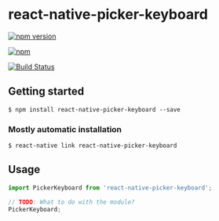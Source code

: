 # react-native-picker-keyboard

[![npm version](https://badge.fury.io/js/react-native-picker-keyboard.svg)](//npmjs.com/package/react-native-picker-keyboard)

[![npm](https://img.shields.io/npm/dm/react-native-picker-keyboard.svg)](//npmjs.com/package/react-native-picker-keyboard)

[![Build Status](https://travis-ci.org/kungfu-king-betty/react-native-picker-keyboard.svg?branch=master)](https://travis-ci.org/kungfu-king-betty/react-native-picker-keyboard)

## Getting started

`$ npm install react-native-picker-keyboard --save`

### Mostly automatic installation

`$ react-native link react-native-picker-keyboard`

## Usage
```javascript
import PickerKeyboard from 'react-native-picker-keyboard';

// TODO: What to do with the module?
PickerKeyboard;
```
